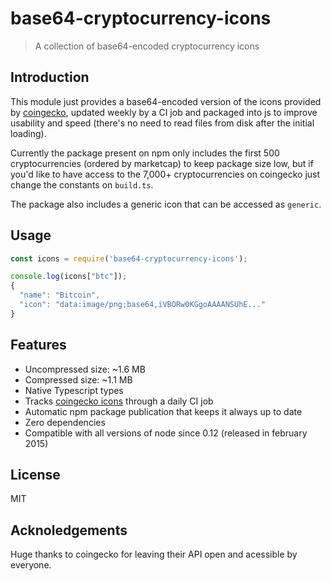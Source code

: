 # base64-cryptocurrency-icons
> A collection of base64-encoded cryptocurrency icons

## Introduction
This module just provides a base64-encoded version of the icons provided by [coingecko](https://www.coingecko.com/), updated weekly by a CI job and packaged into js to improve usability and speed (there's no need to read files from disk after the initial loading).

Currently the package present on npm only includes the first 500 cryptocurrencies (ordered by marketcap) to keep package size low, but if you'd like to have access to the 7,000+ cryptocurrencies on coingecko just change the constants on `build.ts`.

The package also includes a generic icon that can be accessed as `generic`.

## Usage
```js
const icons = require('base64-cryptocurrency-icons');

console.log(icons["btc"]);
{
  "name": "Bitcoin",
  "icon": "data:image/png;base64,iVBORw0KGgoAAAANSUhE..."
}
```

## Features
- Uncompressed size: ~1.6 MB
- Compressed size: ~1.1 MB
- Native Typescript types
- Tracks [coingecko icons](https://coingecko.com/) through a daily CI job
- Automatic npm package publication that keeps it always up to date
- Zero dependencies
- Compatible with all versions of node since 0.12 (released in february 2015)

## License
MIT

## Acknoledgements
Huge thanks to coingecko for leaving their API open and acessible by everyone.
